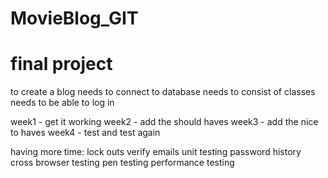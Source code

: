 # MovieBlog_GIT

# final project

to create a blog
needs to connect to database
needs to consist of classes
needs to be able to log in

week1 - get it working
week2 - add the should haves
week3 - add the nice to haves
week4 - test and test again


having more time:
lock outs
verify emails
unit testing
password history
cross browser testing
pen testing
performance testing
